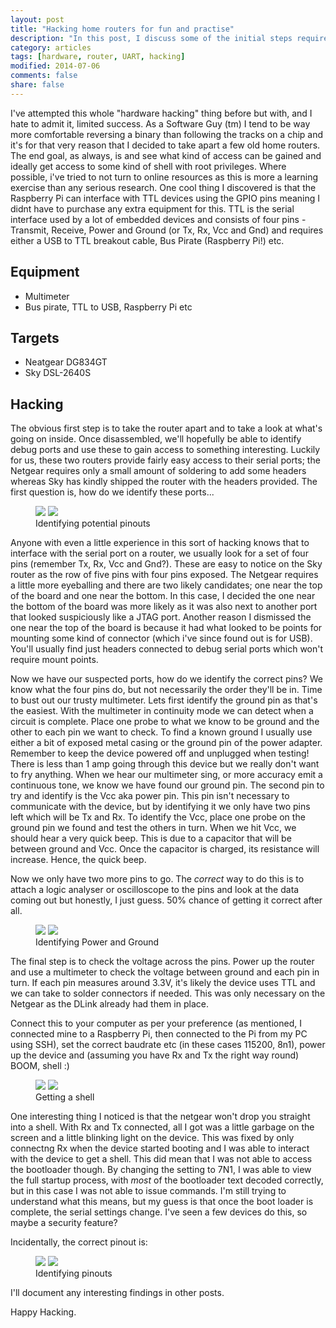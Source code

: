 ```yaml
---
layout: post
title: "Hacking home routers for fun and practise"
description: "In this post, I discuss some of the initial steps required when hardware hacking."
category: articles
tags: [hardware, router, UART, hacking]
modified: 2014-07-06
comments: false
share: false
---
```


I've attempted this whole "hardware hacking" thing before but with, and I hate to admit it, limited success. As a Software Guy (tm) I tend to be way more comfortable reversing a binary than following the tracks on a chip and it's for that very reason that I decided to take apart a few old home routers. The end goal, as always, is and see what kind of access can be gained and ideally get access to some kind of shell with root privileges. Where possible, i've tried to not turn to online resources as this is more a learning exercise than any serious research. One cool thing I discovered is that the Raspberry Pi can interface with TTL devices using the GPIO pins meaning I didnt have to purchase any extra equipment for this. TTL is the serial interface used by a lot of embedded devices and consists of four pins - Transmit, Receive, Power and Ground (or Tx, Rx, Vcc and Gnd) and requires either a USB to TTL breakout cable, Bus Pirate (Raspberry Pi!) etc.

## Equipment
* Multimeter
* Bus pirate, TTL to USB, Raspberry Pi etc

## Targets

* Neatgear DG834GT
* Sky DSL-2640S

## Hacking
The obvious first step is to take the router apart and to take a look at what's going on inside. Once disassembled, we'll hopefully be able to identify debug ports and use these to gain access to something interesting. Luckily for us, these two routers provide fairly easy access to their serial ports; the Netgear requires only a small amount of soldering to add some headers whereas Sky has kindly shipped the router with the headers provided. The first question is, how do we identify these ports...

<figure>
	<a href="images/posts/2014-07-06-hacking-home-routers-for-fun-and-practise/IMG-20140208-00117.jpg"><img src="images/posts/2014-07-06-hacking-home-routers-for-fun-and-practise/IMG-20140208-00117Thumbnail.jpg"></a>
	<a href="images/posts/2014-07-06-hacking-home-routers-for-fun-and-practise/IMG-20140208-00114.jpg"><img src="images/posts/2014-07-06-hacking-home-routers-for-fun-and-practise/IMG-20140208-00114Thumbnail.jpg"></a>
	<figcaption>Identifying potential pinouts</figcaption>
</figure>





Anyone with even a little experience in this sort of hacking knows that to interface with the serial port on a router, we usually look for a set of four pins (remember Tx, Rx, Vcc and Gnd?). These are easy to notice on the Sky router as the row of five pins with four pins exposed. The Netgear requires a little more eyeballing and there are two likely candidates; one near the top of the board and one near the bottom. In this case, I decided the one near the bottom of the board was more likely as it was also next to another port that looked suspiciously like a JTAG port. Another reason I dismissed the one near the top of the board is because it had what looked to be points for mounting some kind of connector (which i've since found out is for USB). You'll usually find just headers connected to debug serial ports which won't require mount points.

Now we have our suspected ports, how do we identify the correct pins? We know what the four pins do, but not necessarily the order they'll be in. Time to bust out our trusty multimeter. Lets first identify the ground pin as that's the easiest. With the multimeter in continuity mode we can detect when a circuit is complete. Place one probe to what we know to be ground and the other to each pin we want to check. To find a known ground I usually use either a bit of exposed metal casing or the ground pin of the power adapter. Remember to keep the device powered off and unplugged when testing! There is less than 1 amp going through this device but we really don't want to fry anything. When we hear our multimeter sing, or more accuracy emit a continuous tone, we know we have found our ground pin. The second pin to try and identify is the Vcc aka power pin. This pin isn't necessary to communicate with the device, but by identifying it we only have two pins left which will be Tx and Rx. To identify the Vcc, place one probe on the ground pin we found and test the others in turn. When we hit Vcc, we should hear a very quick beep. This is due to a capacitor that will be between ground and Vcc. Once the capacitor is charged, its resistance will increase. Hence, the quick beep. 

Now we only have two more pins to go. The *correct* way to do this is to attach a logic analyser or oscilloscope to the pins and look at the data coming out but honestly, I just guess. 50% chance of getting it correct after all.

<figure>
	<a href="images/posts/2014-07-06-hacking-home-routers-for-fun-and-practise/IMG-20140208-00120.jpg"><img src="images/posts/2014-07-06-hacking-home-routers-for-fun-and-practise/IMG-20140208-00120Thumbnail.jpg"></a>
	<a href="images/posts/2014-07-06-hacking-home-routers-for-fun-and-practise/IMG-20140208-00122.jpg"><img src="images/posts/2014-07-06-hacking-home-routers-for-fun-and-practise/IMG-20140208-00122Thumbnail.jpg"></a>
	<figcaption>Identifying Power and Ground</figcaption>
</figure>


The final step is to check the voltage across the pins. Power up the router and use a multimeter to check the voltage between ground and each pin in turn. If each pin measures around 3.3V, it's likely the device uses TTL and we can take to solder connectors if needed. This was only necessary on the Netgear as the DLink already had them in place. 

Connect this to your computer as per your preference (as mentioned, I connected mine to a Raspberry Pi, then connected to the Pi from my PC using SSH), set the correct baudrate etc (in these cases 115200, 8n1), power up the device and (assuming you have Rx and Tx the right way round) BOOM, shell :)

<figure>
	<a href="images/posts/2014-07-06-hacking-home-routers-for-fun-and-practise/IMG-20140218-00131.jpg"><img src="images/posts/2014-07-06-hacking-home-routers-for-fun-and-practise/IMG-20140218-00131Thumbnail.jpg"></a>
	<a href="images/posts/2014-07-06-hacking-home-routers-for-fun-and-practise/skyRouterSerial.png"><img src="images/posts/2014-07-06-hacking-home-routers-for-fun-and-practise/skyRouterSerialThumbnail.png"></a>
	<figcaption>Getting a shell</figcaption>
</figure>

One interesting thing I noticed is that the netgear won't drop you straight into a shell. With Rx and Tx connected, all I got was a little garbage on the screen and a little blinking light on the device. This was fixed by only connectng Rx when the device started booting and I was able to interact with the device to get a shell. This did mean that I was not able to access the bootloader though. By changing the setting to 7N1, I was able to view the full startup process, with *most* of the bootloader text decoded correctly, but in this case I was not able to issue commands. I'm still trying to understand what this means, but my guess is that once the boot loader is complete, the serial settings change. I've seen a few devices do this, so maybe a security feature?

Incidentally, the correct pinout is:

<figure>
	<a href="images/posts/2014-07-06-hacking-home-routers-for-fun-and-practise/skyPinout.jpg"><img src="images/posts/2014-07-06-hacking-home-routers-for-fun-and-practise/skyPinoutThumbnail.jpg"></a>
	<a href="images/posts/2014-07-06-hacking-home-routers-for-fun-and-practise/netgearPinout.jpg"><img src="images/posts/2014-07-06-hacking-home-routers-for-fun-and-practise/netgearPinoutThumbnail.jpg"></a>
	<figcaption>Identifying pinouts</figcaption>
</figure>

I'll document any interesting findings in other posts.

Happy Hacking.
